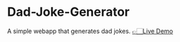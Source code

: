 # Dad-Joke-Generator
A simple webapp that generates dad jokes.
<a href="https://dadjokessgenerator.netlify.app/">👉🏻Live Demo</a>

